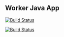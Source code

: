 ## Worker Java App

[![Build Status](http://35.227.137.176:8080/buildStatus/icon?job=instavote%2Fworker-build&subject=Build&color=green)](http://35.227.137.176:8080/job/instavote/job/worker-build/)

[![Build Status](http://35.227.137.176:8080/buildStatus/icon?job=instavote%2Fworker-test&subject=UnitTest&color=green)](http://35.227.137.176:8080/job/instavote/job/worker-test/)
